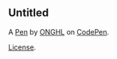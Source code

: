 Untitled
--------


A [Pen](https://codepen.io/ONGHL/pen/NWZmQLP) by [ONGHL](https://codepen.io/ONGHL) on [CodePen](https://codepen.io).

[License](https://codepen.io/license/pen/NWZmQLP).